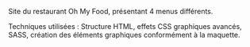 Site du restaurant Oh My Food, présentant 4 menus différents.

Techniques utilisées : Structure HTML, effets CSS graphiques avancés, SASS, création des éléments graphiques conformément à la maquette.


